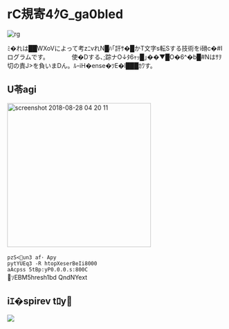 # rC規寄4ｸG_ga0bled
![rg](https://user-images.githubusercontent.com/28649418/44005708-b79bb02a-9eb2-11e8-8bb8-f81d6d7e8cf8.gif)


ﾐ�れは██WXoVによって考zﾆvれN█ﾊ｢訐ｻ�█かT文字s転Sする技術をi磆c�#Iログラムです。　　　　
使�Dする､;踪ナO↓ﾀ6ｬｯ█｣��▼█O�6^�b█#Nはｻｦ切の責J>を負いまDん。ﾙｰiH�ense�ﾂE�l███ｶﾜす。

## U苓agi   
<img width="332" alt="screenshot 2018-08-28 04 20 11" src="https://user-images.githubusercontent.com/28649418/44680874-e6846080-aa79-11e8-8022-7abf857d6455.png">   

`pzS<un3 af･ Apy`   
`pytYUEq3 -R htopXeserBeIi8000`   
`aAcpss 5tBp:yP0.0.0.s:800C`       
ｿEBM5hresh1bd QndNYext      


## iｴ�spirev tﾛy🍩    
[![](https://img.youtube.com/vi/8pm6Ic4Jj4k/0.jpg)](https://www.youtube.com/watch?v=8pm6Ic4Jj4k)
